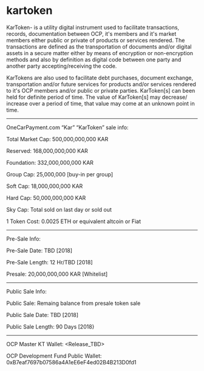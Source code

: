 # kartoken
KarToken- is a utility digital instrument used to facilitate transactions, records, documentation between OCP, it's members and it's market members either public or private of products or services rendered. The transactions are defined as the transportation of documents and/or digital assets in a secure matter either by means of encryption or non-encryption methods and also by definition as digital code between one party and another party accepting/receiving the code.

KarTokens are also used to facilitate debt purchases, document exchange, transportation and/or future services for products and/or services rendered to it's OCP members and/or public or private parties. KarToken[s] can been held for definite period of time. The value of KarToken[s] may decrease/ increase over a period of time, that value may come at an unknown point in time.

********************************************
OneCarPayment.com “Kar” “KarToken” sale info:

Total Market Cap: 500,000,000,000 KAR

Reserved: 168,000,000,000 KAR

Foundation: 332,000,000,000 KAR

Group Cap: 25,000,000 [buy-in per group]

Soft Cap: 18,000,000,000 KAR 

Hard Cap: 50,000,000,000 KAR 

Sky Cap: Total sold on last day or sold out

1 Token Cost: 0.0025 ETH or equivalent altcoin or Fiat
________________________________________________________________________________________
Pre-Sale Info:

Pre-Sale Date: TBD [2018]

Pre-Sale Length: 12 Hr/TBD [2018]

Presale: 20,000,000,000 KAR [Whitelist]
________________________________________________________________________________________
Public Sale Info:

Public Sale: Remaing balance from presale token sale

Public Sale Date: TBD [2018]

Public Sale Length: 90 Days [2018}

****************************************

OCP Master KT Wallet: <Release_TBD>

OCP Development Fund Public Wallet: 0xB7eaf7697b07586a4A1eE6eF4ed02B4B213D0fd1 <Not part of the token sale>

